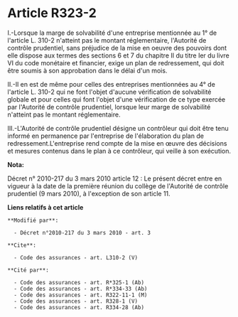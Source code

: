 # Article R323-2

I.-Lorsque la marge de solvabilité d'une entreprise mentionnée au 1° de l'article L. 310-2 n'atteint pas le montant
réglementaire, l'Autorité de contrôle prudentiel, sans préjudice de la mise en oeuvre des pouvoirs dont elle dispose aux
termes des sections 6 et 7 du chapitre II du titre Ier du livre VI du code monétaire et financier, exige un plan de
redressement, qui doit être soumis à son approbation dans le délai d'un mois. 

II.-Il en est de même pour celles des entreprises mentionnées au 4° de l'article L. 310-2 qui ne font l'objet d'aucune
vérification de solvabilité globale et pour celles qui font l'objet d'une vérification de ce type exercée par l'Autorité de
contrôle prudentiel, lorsque leur marge de solvabilité n'atteint pas le montant réglementaire. 

III.-L'Autorité de contrôle prudentiel désigne un contrôleur qui doit être tenu informé en permanence par l'entreprise de
l'élaboration du plan de redressement.L'entreprise rend compte de la mise en œuvre des décisions et mesures contenus dans le
plan à ce contrôleur, qui veille à son exécution.

**Nota:**

Décret n° 2010-217 du 3 mars 2010 article 12 : Le présent décret entre en vigueur à la date de la première réunion du collège
de l'Autorité de contrôle prudentiel (9 mars 2010), à l'exception de son article 11.

**Liens relatifs à cet article**

	**Modifié par**:

	  - Décret n°2010-217 du 3 mars 2010 - art. 3

	**Cite**:

	  - Code des assurances - art. L310-2 (V)

	**Cité par**:

	  - Code des assurances - art. R*325-1 (Ab)
	  - Code des assurances - art. R*334-33 (Ab)
	  - Code des assurances - art. R322-11-1 (M)
	  - Code des assurances - art. R328-1 (V)
	  - Code des assurances - art. R334-28 (Ab)

